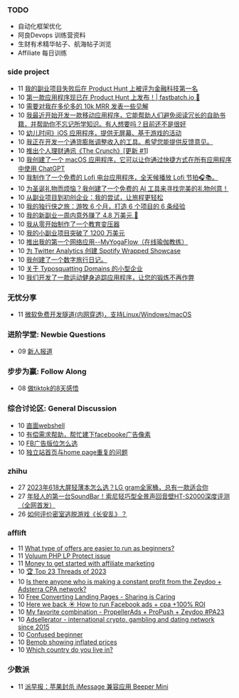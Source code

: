 ### TODO
-  自动化框架优化
-  阿良Devops 训练营资料
-  生财有术精华帖子、航海帖子浏览
-  Affiliate 每日训练

### side project
<!-- sideproject:START -->
-  11 [我的副业项目失败后在 Product Hunt 上被评为金融科技第一名](https://www.reddit.com/r/SideProject/comments/18fityf/my_side_project_ranked_1_fintech_on_product_hunt/)
-  10 [第一款应用程序现已在 Product Hunt 上发布！| fastbatch.io 🚀](https://old.reddit.com/r/SaaS/comments/18ffud3/very_first_app_is_now_live_on_product_hunt/)
-  10 [需要对我在多伦多的 10k MRR 发表一些见解](https://www.reddit.com/r/SideProject/comments/18ffhp5/need_some_insight_on_my_10k_mrr_in_toronto/)
-  10 [我最近开始开发一款移动应用程序，它能帮助人们避免阅读冗长的自助书籍，并帮助你不忘记所学知识。有人想要吗？目前还不是很好](https://www.reddit.com/r/SideProject/comments/18ffecj/i_recently_started_work_on_a_mobile_app_that/)
-  10 [幼儿时间》iOS 应用程序，提供无屏幕、基于游戏的活动](https://www.reddit.com/r/SideProject/comments/18fdswi/toddler_time_ios_app_for_screen_free_play_based/)
-  10 [我正在开发一个通货膨胀调整收入的工具。希望您能提供反馈意见。](https://www.reddit.com/r/SideProject/comments/18fdftf/im_working_on_an_inflationadjusting_income_tool_i/)
-  10 [推出个人理财通讯《The Crunch》[更新 #1]](https://www.reddit.com/r/SideProject/comments/18fcvo7/launching_the_crunch_a_personal_finance/)
-  10 [我创建了一个 macOS 应用程序，它可以让你通过快捷方式在所有应用程序中使用 ChatGPT](https://www.reddit.com/r/SideProject/comments/18fcsct/i_built_a_macos_app_that_lets_you_use_chatgpt/)
-  10 [我制作了一个免费的 Lofi 电台应用程序，全天候播放 Lofi 节拍🎧📚。](https://www.reddit.com/r/SideProject/comments/18fcrdu/i_made_a_free_lofi_radio_app_that_streams_247/)
-  10 [为圣诞礼物而烦恼？我创建了一个免费的 AI 工具来寻找完美的礼物创意！](https://www.reddit.com/r/SideProject/comments/18fbrit/struggling_with_christmas_gifts_i_created_a_free/)
-  10 [从副业项目到初创企业：我的尝试，让旅程更轻松](https://www.reddit.com/r/SideProject/comments/18fbnok/from_side_projects_to_startups_my_attempt_to_ease/)
-  10 [我的独行侠之旅：游牧 6 个月，打造 6 个项目的 6 条经验](https://www.reddit.com/r/SideProject/comments/18f952t/my_solopreneur_journey_6_lessons_from_building_6/)
-  10 [我的新副业一周内意外赚了 4.8 万美元 🤯](https://www.reddit.com/r/SideProject/comments/18f9b3y/i_accidentally_made_48000_with_my_new_side/)
-  10 [我从零开始制作了一个教育变压器](https://www.reddit.com/r/SideProject/comments/18f92lx/i_made_an_educational_transformer_from_scratch/)
-  10 [我的小副业项目突破了 1200 万美元](https://old.reddit.com/r/SideProject/comments/18f833j/my_small_side_project_crossed_1200mmr/)
-  10 [推出我的第一个网络应用--MyYogaFlow（在线瑜伽教练）](https://www.reddit.com/r/SideProject/comments/18f5ta8/launched_my_first_web_app_myyogaflow_online_yoga/)
-  10 [为 Twitter Analytics 创建 Spotify Wrapped Showcase](https://www.reddit.com/r/SideProject/comments/18f7bf4/created_a_spotify_wrapped_showcase_for_twitter/)
-  10 [我创建了一个数字旅行日记。](https://www.reddit.com/r/SideProject/comments/18f3g9r/i_have_created_a_digital_travel_diary/)
-  10 [关于 Typosquatting Domains 的小型企业](https://www.reddit.com/r/SideProject/comments/18f3d1w/small_business_on_typosquatting_domains/)
-  10 [我们开发了一款运动健身追踪应用程序，让您的锻炼不再作弊](https://www.reddit.com/r/SideProject/comments/18f2wdg/we_build_a_motion_fitness_tracking_app_so_you/)<!-- sideproject:END -->


### 无忧分享
<!-- ruyo:START -->
-  11 [微软免费开发隧道&lpar;内网穿透&rpar;，支持Linux/Windows/macOS](https://51.ruyo.net/18563.html)<!-- ruyo:END -->

### 进阶学堂: Newbie Questions
<!-- advertcn1:START -->
-  09 [新人报道](https://www.advertcn.com/thread-113251-1-1.html)<!-- advertcn1:END -->

### 步步为赢: Follow Along
<!-- advertcn2:START -->
-  08 [做tiktok的8天感悟](https://www.advertcn.com/thread-113232-1-1.html)<!-- advertcn2:END -->

### 综合讨论区: General Discussion
<!-- advertcn3:START -->
-  10 [直面webshell](https://www.advertcn.com/thread-113260-1-1.html)
-  10 [有偿需求帮助，帮忙建下facebooke广告像素](https://www.advertcn.com/thread-113259-1-1.html)
-  10 [FB广告版位怎么选](https://www.advertcn.com/thread-113255-1-1.html)
-  10 [独立站首页与home page重复的问题](https://www.advertcn.com/thread-113254-1-1.html)<!-- advertcn3:END -->


### zhihu
<!-- zhihu:START -->
-  27 [2023年618大屏轻薄本怎么选？LG gram全家桶，总有一款适合你](http://zhuanlan.zhihu.com/p/632641888?utm_campaign=rss&utm_medium=rss&utm_source=rss&utm_content=title)
-  27 [年轻人的第一台SoundBar！索尼轻巧型全景声回音壁HT-S2000深度评测（全网首发）](http://zhuanlan.zhihu.com/p/630990296?utm_campaign=rss&utm_medium=rss&utm_source=rss&utm_content=title)
-  26 [如何评价密室逃脱游戏《长安乱》？](http://www.zhihu.com/question/563950552/answer/3045961312?utm_campaign=rss&utm_medium=rss&utm_source=rss&utm_content=title)<!-- zhihu:END -->

### afflift
<!-- afflift:START -->
-  11 [What type of offers are easier to run as beginners?](https://afflift.com/f/threads/what-type-of-offers-are-easier-to-run-as-beginners.12232/)
-  11 [Voluum PHP LP Protect issue](https://afflift.com/f/threads/voluum-php-lp-protect-issue.12223/)
-  11 [Money to get started with affiliate marketing](https://afflift.com/f/threads/money-to-get-started-with-affiliate-marketing.12234/)
-  10 [🏆 Top 23 Threads of 2023](https://afflift.com/f/threads/%F0%9F%8F%86-top-23-threads-of-2023.12206/)
-  10 [Is there anyone who is making a constant profit from the Zeydoo + Adsterra CPA network?](https://afflift.com/f/threads/is-there-anyone-who-is-making-a-constant-profit-from-the-zeydoo-adsterra-cpa-network.12230/)
-  10 [Free Converting Landing Pages - Sharing is Caring](https://afflift.com/f/threads/free-converting-landing-pages-sharing-is-caring.11979/)
-  10 [Here we back ☀️ How to run Facebook ads + cpa +100% ROI](https://afflift.com/f/threads/here-we-back-%E2%98%80%EF%B8%8F-how-to-run-facebook-ads-cpa-100-roi.12146/)
-  10 [My favorite combination - PropellerAds + ProPush + Zeydoo #PA23](https://afflift.com/f/threads/my-favorite-combination-propellerads-propush-zeydoo-pa23.11586/)
-  10 [Adsellerator - international crypto, gambling and dating network since 2015](https://afflift.com/f/threads/adsellerator-international-crypto-gambling-and-dating-network-since-2015.6683/)
-  10 [Confused beginner](https://afflift.com/f/threads/confused-beginner.12233/)
-  10 [Bemob showing inflated prices](https://afflift.com/f/threads/bemob-showing-inflated-prices.12192/)
-  10 [Which country do you live in?](https://afflift.com/f/threads/which-country-do-you-live-in.65/)<!-- afflift:END -->

### 少数派
<!-- sspai:START -->
-  11 [派早报：苹果封杀 iMessage 兼容应用 Beeper Mini](https://sspai.com/post/84962)<!-- sspai:END -->
